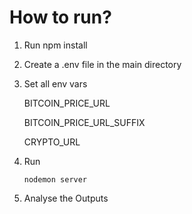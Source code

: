 # How to run?

1. Run npm install
2. Create a .env file in the main directory
3. Set all env vars

   BITCOIN_PRICE_URL
   
   BITCOIN_PRICE_URL_SUFFIX

   CRYPTO_URL
   
4. Run 
    ```
    nodemon server
    ```

5. Analyse the Outputs
